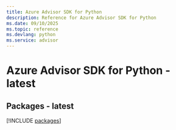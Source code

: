 ```yaml
---
title: Azure Advisor SDK for Python
description: Reference for Azure Advisor SDK for Python
ms.date: 09/10/2025
ms.topic: reference
ms.devlang: python
ms.service: advisor
---
```

# Azure Advisor SDK for Python - latest
## Packages - latest
[!INCLUDE [packages](advisor-index.md)]
